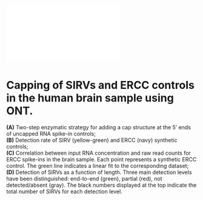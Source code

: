 ## ![Figure 4.](Figure4.pdf) 
# Capping of SIRVs and ERCC controls in the human brain sample using ONT. 
**(A)** Two-step enzymatic strategy for adding a cap structure at the 5’ ends of uncapped RNA spike-in controls; <br> 
**(B)** Detection rate of SIRV (yellow-green) and ERCC (navy) synthetic controls; <br>
**(C)** Correlation between input RNA concentration and raw read counts for ERCC spike-ins in the brain sample. Each point represents a synthetic ERCC control. The green line indicates a linear fit to the corresponding dataset; <br> 
**(D)** Detection of SIRVs as a function of length. Three main detection levels have been distinguished: end-to-end (green), partial (red), not detected/absent (gray). The black numbers displayed at the top indicate the total number of SIRVs for each detection level.  
